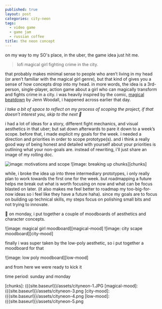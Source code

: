 ```yaml
---
published: true
layout: post
categories: city-neon
tags:
  - video game
  - game jam
  - russian coffee
title: the neon concept
---
```

on my way to my SO's place, in the uber, the game idea just hit me.

> lofi magical girl fighting crime in the city.    

that probably makes minimal sense to people who aren’t living in my head (or aren’t familiar with the magical girl genre), but that kind of gives you a sense of how concepts drop into my head. in more words, the idea is a 3rd-person, single-player, action game about a girl who can magically transform and fights crime in a city. i was heavily inspired by the comic, [magical beatdown](https://gumroad.com/l/hYJao) by Jenn Woodall, i happened across earlier that day. 

<!--more-->

_i take a bit of space to reflect on my process of scoping the project, if that doesn’t interest you, skip to the next 🌈_

i had a lot of ideas for a story, different fight mechanics, and visual aesthetics in that uber; but sat down afterwards to pare it down to a week’s scope. before that, i made explicit my goals for the week. i needed a direction and priorities in order to scope prototype(s). and i think a really good way of being honest and detailed with yourself about your priorities is outlining what your non-goals are. instead of rewriting, i'll just share an image of my rolling doc.

![image: motivations and scope][motivations]
![image: breaking up chunks][chunks]

while, i broke the idea up into three intermediary prototypes, i only really plan to work towards the first one for the week. but roadmapping a future helps me break out what is worth focusing on now and what can be focus blasted on later. (it also makes me feel better to roadmap my too-big-for-now ideas so i feel like they have a future haha). since my goals are to focus on building up technical skills, my steps focus on polishing small bits and not trying to innovate.

🌈 on monday, i put together a couple of moodboards of aesthetics and character concepts.

![image: magical girl moodboard][magical-mood]
![image: city scape moodboard][city-mood]

finally i was super taken by the low-poly aesthetic, so i put together a moodboard for that

![image: low poly moodboard][low-mood]

and from here we were ready to kick it

time period: sunday and monday

[motivations]: {{site.baseurl}}/assets/cityneon-2.JPG
[chunks]: ({{site.baseurl}}/assets/cityneon-1.JPG
[magical-mood]: ({{site.baseurl}}/assets/cityneon-3.png
[city-mood]: ({{site.baseurl}}/assets/cityneon-4.png
[low-mood]: ({{site.baseurl}}/assets/cityneon-5.png